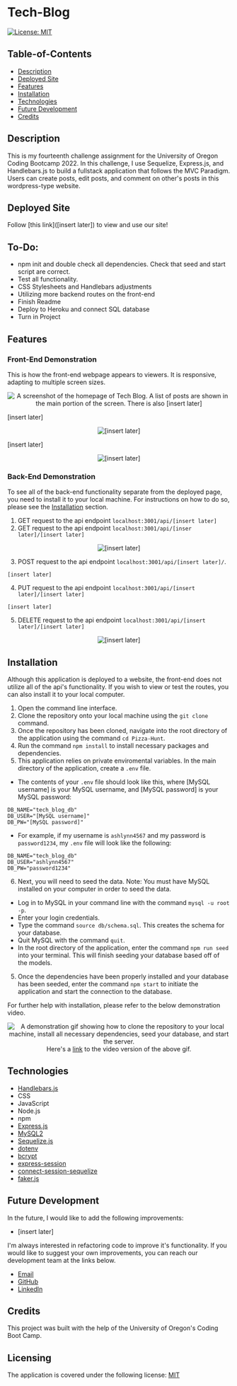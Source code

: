 # Tech-Blog

[![License: MIT](https://img.shields.io/badge/License-MIT-yellow.svg)](https://opensource.org/licenses/MIT)

## Table-of-Contents

- [Description](#description)
- [Deployed Site](#deployed-site)
- [Features](#features)
- [Installation](#installation)
- [Technologies](#technologies)
- [Future Development](#future-development)
- [Credits](#credits)

## Description

This is my fourteenth challenge assignment for the University of Oregon Coding Bootcamp 2022. In this challenge, I use Sequelize, Express.js, and Handlebars.js to build a fullstack application that follows the MVC Paradigm. Users can create posts, edit posts, and comment on other's posts in this wordpress-type website.

## Deployed Site

Follow [this link]([insert later]) to view and use our site!

## To-Do:

- npm init and double check all dependencies. Check that seed and start script are correct.
- Test all functionality.
- CSS Stylesheets and Handlebars adjustments
- Utilizing more backend routes on the front-end
- Finish Readme
- Deploy to Heroku and connect SQL database
- Turn in Project

## Features

### Front-End Demonstration

This is how the front-end webpage appears to viewers. It is responsive, adapting to multiple screen sizes.

<p align="center">
<img alt="A screenshot of the homepage of Tech Blog. A list of posts are shown in the main portion of the screen. There is also [insert later]" src="./assets/images/tech-blog-screenshot.jpg"/>
</p>

[insert later]

<p align="center">
<img alt="[insert later]" src="./assets/images/tech-blog-demo.gif"/>
</p>

[insert later]

<p align="center">
<img alt="[insert later]" src="./assets/images/tech-blog-demo-[insert later].gif"/> 
</p>

### Back-End Demonstration

To see all of the back-end functionality separate from the deployed page, you need to install it to your local machine. For instructions on how to do so, please see the [Installation](#installation) section.

1. GET request to the api endpoint `localhost:3001/api/[insert later]`
2. GET request to the api endpoint `localhost:3001/api/[inser later]/[insert later]`

<p align="center">
<img alt="[insert later]" src="./assets/images/pizza-hunt-demo-[insert later].gif"/>
</p>

3. POST request to the api endpoint `localhost:3001/api/[insert later]/`.

```
[insert later]
```

4. PUT request to the api endpoint `localhost:3001/api/[insert later]/[insert later]`

```
[insert later]
```

5. DELETE request to the api endpoint `localhost:3001/api/[insert later]/[insert later]`

<p align="center">
<img alt="[insert later]" src="./assets/images/pizza-hunt-demo-[insert later].gif"/>
</p>

## Installation

Although this application is deployed to a website, the front-end does not utilize all of the api's functionality. If you wish to view or test the routes, you can also install it to your local computer.

1. Open the command line interface.
2. Clone the repository onto your local machine using the `git clone` command.
3. Once the repository has been cloned, navigate into the root directory of the application using the command `cd Pizza-Hunt`.
4. Run the command `npm install` to install necessary packages and dependencies.
5. This application relies on private enviromental variables. In the main directory of the application, create a `.env` file.

- The contents of your `.env` file should look like this, where [MySQL username] is your MySQL username, and [MySQL password] is your MySQL password:

```
DB_NAME="tech_blog_db"
DB_USER="[MySQL username]"
DB_PW="[MySQL password]"
```

- For example, if my username is `ashlynn4567` and my password is `password1234`, my `.env` file will look like the following:

```
DB_NAME="tech_blog_db"
DB_USER="ashlynn4567"
DB_PW="password1234"
```

6. Next, you will need to seed the data. Note: You must have MySQL installed on your computer in order to seed the data.

- Log in to MySQL in your command line with the command `mysql -u root -p`.
- Enter your login credentials.
- Type the command `source db/schema.sql`. This creates the schema for your database.
- Quit MySQL with the command `quit`.
- In the root directory of the application, enter the command `npm run seed` into your terminal. This will finish seeding your database based off of the models.

5. Once the dependencies have been properly installed and your database has been seeded, enter the command `npm start` to initiate the application and start the connection to the database.

For further help with installation, please refer to the below demonstration video.

<p align="center">
<img alt="A demonstration gif showing how to clone the repository to your local machine, install all necessary dependencies, seed your database, and start the server." src="./assets/images/pizza-hunt-demo-[insert later].gif"/>
<br>Here's a <a href="[insert later]" target="_blank">link</a> to the video version of the above gif.
</p>

## Technologies

- [Handlebars.js](https://handlebarsjs.com/)
- CSS
- JavaScript
- Node.js
- npm
- [Express.js](https://expressjs.com/)
- [MySQL2](https://www.npmjs.com/package/mysql2)
- [Sequelize.js](https://sequelize.org/)
- [dotenv](https://www.npmjs.com/package/dotenv)
- [bcrypt](https://www.npmjs.com/package/bcrypt)
- [express-session](https://www.npmjs.com/package/express-session)
- [connect-session-sequelize](https://www.npmjs.com/package/express-session-sequelize)
- [faker.js](https://fakerjs.dev/)

## Future Development

In the future, I would like to add the following improvements:

- [insert later]

I'm always interested in refactoring code to improve it's functionality. If you would like to suggest your own improvements, you can reach our development team at the links below.

- <a href="mailto:ashlynn4567@gmail.com">Email</a>
- <a href="https://github.com/ashlynn4567">GitHub</a>
- <a href="https://www.linkedin.com/in/ashley-lynn-smith/">LinkedIn</a>

## Credits

This project was built with the help of the University of Oregon's Coding Boot Camp.

## Licensing

The application is covered under the following license: [MIT](https://opensource.org/licenses/MIT)
